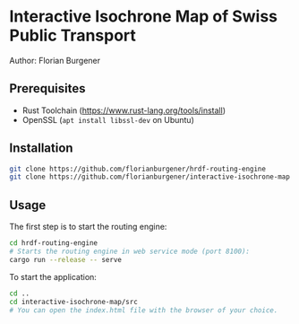 # Interactive Isochrone Map of Swiss Public Transport

Author: Florian Burgener

## Prerequisites

* Rust Toolchain (https://www.rust-lang.org/tools/install)
* OpenSSL (`apt install libssl-dev` on Ubuntu)

## Installation

```sh
git clone https://github.com/florianburgener/hrdf-routing-engine
git clone https://github.com/florianburgener/interactive-isochrone-map
```

## Usage

The first step is to start the routing engine:

```sh
cd hrdf-routing-engine
# Starts the routing engine in web service mode (port 8100):
cargo run --release -- serve
```

To start the application:

```sh
cd ..
cd interactive-isochrone-map/src
# You can open the index.html file with the browser of your choice.
```
